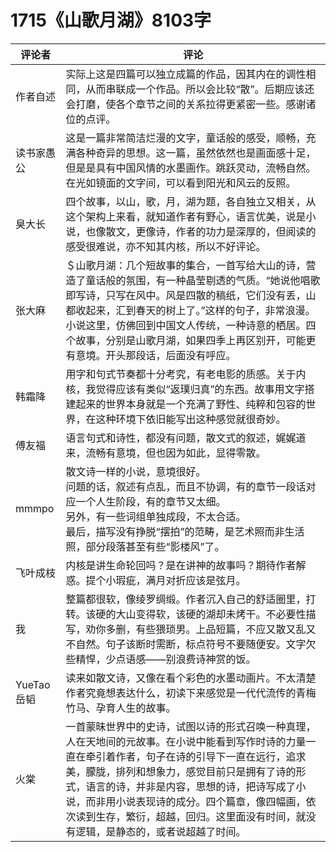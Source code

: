 # 1715《山歌月湖》8103字

评论者 | 评论 |
|---|---|
作者自述|实际上这是四篇可以独立成篇的作品，因其内在的调性相同，从而串联成一个作品。所以会比较“散”。后期应该还会打磨，使各个章节之间的关系拉得更紧密一些。感谢诸位的点评。
读书家愚公|这是一篇非常简洁烂漫的文字，童话般的感受，顺畅，充满各种奇异的思想。这一篇，虽然依然也是画面感十足，但是是具有中国风情的水墨画作。跳跃灵动，流畅自然。在光如镜面的文字间，可以看到阳光和风云的反照。
臭大长|四个故事，以山，歌，月，湖为题，各自独立又相关，从这个架构上来看，就知道作者有野心，语言优美，说是小说，也像散文，更像诗，作者的功力是深厚的，但阅读的感受很难说，亦不知其内核，所以不好评论。
张大麻|＄山歌月湖：几个短故事的集合，一首写给大山的诗，营造了童话般的氛围，有一种晶莹剔透的气质。“她说他唱歌即写诗，只写在风中。风是四散的稿纸，它们没有丢，山都收起来，汇到春天的树上了。”这样的句子，非常浪漫。小说这里，仿佛回到中国文人传统，一种诗意的栖居。四个故事，分别是山歌月湖，如果四季上再区别开，可能更有意境。开头那段话，后面没有呼应。
韩霜降|用字和句式节奏都十分考究，有老电影的质感。关于内核，我觉得应该有类似“返璞归真”的东西。故事用文字搭建起来的世界本身就是一个充满了野性、纯粹和包容的世界，在这种环境下依旧能写出这种感觉就很奇妙。
傅友福|语言句式和诗性，都没有问题，散文式的叙述，娓娓道来，流畅有意境，但也因为如此，显得零散。
mmmpo|散文诗一样的小说，意境很好。<br/>问题的话，叙述有点乱，而且不协调，有的章节一段话对应一个人生阶段，有的章节又太细。<br/>另外，有一些词组单独成段，不太合适。<br/>最后，描写没有挣脱“摆拍”的范畴，是艺术照而非生活照，部分段落甚至有些“影楼风”了。
飞叶成枝|内核是讲生命轮回吗？是在讲神的故事吗？期待作者解惑。提个小瑕疵，满月对折应该是弦月。
我|整篇都很软，像绫罗绸缎。作者沉入自己的舒适圈里，打转。该硬的大山变得软，该硬的湖却未烤干。不必要性描写，劝你多删，有些猥琐男。上品短篇，不应又散又乱又不自然。句子该断时需断，标点符号不要随便安。文字欠些精悍，少点语感——别浪费诗神赏的饭。
YueTao岳韬|读来如散文诗，又像在看个彩色的水墨动画片。不太清楚作者究竟想表达什么，初读下来感觉是一代代流传的青梅竹马、孕育人生的故事。
火棠|一首蒙昧世界中的史诗，试图以诗的形式召唤一种真理，人在天地间的元故事。在小说中能看到写作时诗的力量一直在牵引着作者，句子在诗的引导下一直在远行，追求美，朦胧，排列和想象力，感觉目前只是拥有了诗的形式，语言的诗，并非是内容，思想的诗，把诗写成了小说，而非用小说表现诗的成分。四个篇章，像四幅画，依次读到生存，繁衍，超越，回归。这里面没有时间，就没有逻辑，是静态的，或者说超越了时间。